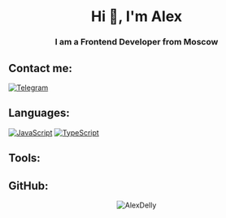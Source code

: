 <h1 align="center">Hi 👋, I'm Alex</h1>

<h3 align="center">I am a Frontend Developer from Moscow</h3>

## Contact me:<br>
[![Telegram](https://img.shields.io/badge/Telegram-2CA5E0?style=for-the-badge&logo=telegram&logoColor=white)](https://t.me/AlexDelly)

## Languages:<br>
[![JavaScript](https://img.shields.io/badge/JavaScript-#eee?style=for-the-badge&logo=javascript)](https://wikipedia.org/wiki/JavaScript)
[![TypeScript](https://img.shields.io/badge/TypeScript-#eee?style=for-the-badge&logo=typescript)](https://www.typescriptlang.org/)
## Tools:<br>


## GitHub:<br>
<p align="center"> <img src=https://github-readme-stats.vercel.app/api?username=AlexDelly&show_icons=true alt=AlexDelly /></p>
